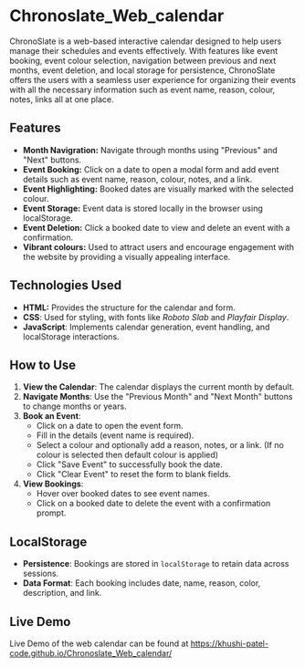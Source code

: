 # Chronoslate_Web_calendar
ChronoSlate is a web-based interactive calendar designed to help users manage their schedules and events effectively. With features like event booking, event colour selection, navigation between previous and next months, event deletion, and local storage for persistence, ChronoSlate offers the users with a seamless user experience for organizing their events with all the necessary information such as event name, reason, colour, notes, links all at one place.

## Features
- **Month Navigration:** Navigate through months using "Previous" and "Next" buttons.
- **Event Booking:** Click on a date to open a modal form and add event details such as event name, reason, colour, notes, and a link.
- **Event Highlighting:** Booked dates are visually marked with the selected colour.
- **Event Storage:** Event data is stored locally in the browser using localStorage.
- **Event Deletion:** Click a booked date to view and delete an event with a confirmation.
- **Vibrant colours:** Used to attract users and encourage engagement with the website by providing a visually appealing interface.

## Technologies Used
- **HTML:** Provides the structure for the calendar and form.
- **CSS**: Used for styling, with fonts like *Roboto Slab* and *Playfair Display*.  
- **JavaScript**: Implements calendar generation, event handling, and localStorage interactions.

## How to Use
1. **View the Calendar**: The calendar displays the current month by default.
2. **Navigate Months**: Use the "Previous Month" and "Next Month" buttons to change months or years.
3. **Book an Event**:
   - Click on a date to open the event form.
   - Fill in the details (event name is required).
   - Select a colour and optionally add a reason, notes, or a link. (If no colour is selected then default colour is applied)
   - Click "Save Event" to successfully book the date.
   - Click "Clear Event" to reset the form to blank fields.
4. **View Bookings**:
   - Hover over booked dates to see event names.
   - Click on a booked date to delete the event with a confirmation prompt.

## LocalStorage

- **Persistence**: Bookings are stored in `localStorage` to retain data across sessions.
- **Data Format**: Each booking includes date, name, reason, color, description, and link.

## Live Demo

Live Demo of the web calendar can be found at https://khushi-patel-code.github.io/Chronoslate_Web_calendar/ 


